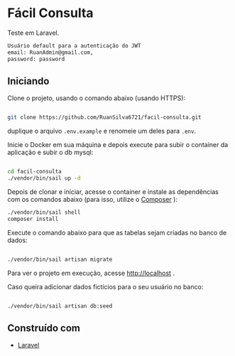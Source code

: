 # Fácil Consulta

Teste em Laravel.

```bash
Usuário default para a autenticação do JWT
email: RuanAdmin@gmail.com,
password: password
```


## Iniciando

Clone o projeto, usando o comando abaixo (usando HTTPS):

```bash

git clone https://github.com/RuanSilva6721/facil-consulta.git
```

duplique o arquivo `.env.example` e renomeie um deles para `.env`.


Inicie o Docker em sua máquina e depois execute para subir o container da aplicação e subir o db mysql:

```bash

cd facil-consulta
./vendor/bin/sail up -d
```

Depois de clonar e iniciar, acesse o container e instale as dependências com os comandos abaixo (para isso, utilize o [Composer](https://getcomposer.org/) ):

```bash
./vendor/bin/sail shell
composer install
```

Execute o comando abaixo para que as tabelas sejam criadas no banco de dados:

```bash

./vendor/bin/sail artisan migrate
```

Para ver o projeto em execução, acesse [http://localhost](http://localhost) .

Caso queira adicionar dados fictícios para o seu usuário no banco:

```bash

./vendor/bin/sail artisan db:seed
```

## Construído com 
- [Laravel](https://laravel.com/)